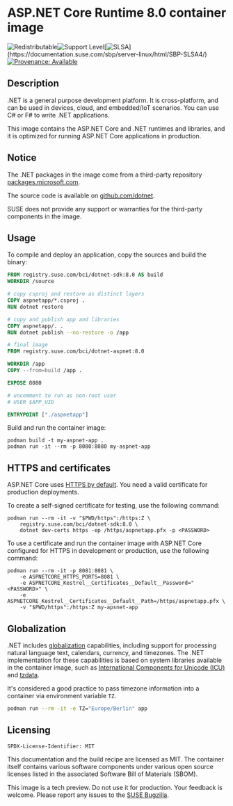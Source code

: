 # ASP.NET Core Runtime 8.0 container image

![Redistributable](https://img.shields.io/badge/Redistributable-Yes-green)![Support Level](https://img.shields.io/badge/Support_Level-techpreview-blue)[![SLSA](https://img.shields.io/badge/SLSA_(v1.0)-Build_L3-Green)](https://documentation.suse.com/sbp/server-linux/html/SBP-SLSA4/)
[![Provenance: Available](https://img.shields.io/badge/Provenance-Available-Green)](https://documentation.suse.com/container/all/html/Container-guide/index.html#container-verify)

## Description

.NET is a general purpose development platform.
It is cross-platform, and can be used in devices, cloud, and embedded/IoT scenarios.
You can use C# or F# to write .NET applications.

This image contains the ASP.NET Core and .NET runtimes and libraries,
and it is optimized for running ASP.NET Core applications in production.

## Notice

The .NET packages in the image come from a third-party repository 
[packages.microsoft.com](https://packages.microsoft.com).

The source code is available on [github.com/dotnet](https://github.com/dotnet).

SUSE does not provide any support or warranties for the third-party components in the image.

## Usage

To compile and deploy an application, copy the sources and build the binary:

```Dockerfile
FROM registry.suse.com/bci/dotnet-sdk:8.0 AS build
WORKDIR /source

# copy csproj and restore as distinct layers
COPY aspnetapp/*.csproj .
RUN dotnet restore

# copy and publish app and libraries
COPY aspnetapp/. .
RUN dotnet publish --no-restore -o /app

# final image
FROM registry.suse.com/bci/dotnet-aspnet:8.0

WORKDIR /app
COPY --from=build /app .

EXPOSE 8080

# uncomment to run as non-root user
# USER $APP_UID

ENTRYPOINT ["./aspnetapp"]
```

Build and run the container image:

```ShellSession
podman build -t my-aspnet-app .
podman run -it --rm -p 8080:8080 my-aspnet-app
```

## HTTPS and certificates

ASP.NET Core uses [HTTPS by default](https://docs.microsoft.com/aspnet/core/security/enforcing-ssl).
You need a valid certificate for production deployments.

To create a self-signed certificate for testing, use the following command:

```ShellSession
podman run --rm -it -v "$PWD/https":/https:Z \
    registry.suse.com/bci/dotnet-sdk:8.0 \
    dotnet dev-certs https -ep /https/aspnetapp.pfx -p <PASSWORD>
```

To use a certificate and run the container image with ASP.NET Core configured for HTTPS in development or production, use the following command:

```ShellSession
podman run --rm -it -p 8081:8081 \
    -e ASPNETCORE_HTTPS_PORTS=8081 \
    -e ASPNETCORE_Kestrel__Certificates__Default__Password="<PASSWORD>" \
    -e ASPNETCORE_Kestrel__Certificates__Default__Path=/https/aspnetapp.pfx \
    -v "$PWD/https":/https:Z my-apsnet-app
```

## Globalization

.NET includes [globalization](https://learn.microsoft.com/dotnet/core/extensions/globalization-and-localization) capabilities, including support for processing natural language text, calendars, currency, and timezones. The .NET implementation for these capabilities is based on system libraries available in the container image, such as [International Components for Unicode (ICU)](https://icu.unicode.org/) and [tzdata](https://wikipedia.org/wiki/Tz_database).

It's considered a good practice to pass timezone information into a container via environment variable `TZ`.

```bash
podman run --rm -it -e TZ="Europe/Berlin" app
```

## Licensing

`SPDX-License-Identifier: MIT`

This documentation and the build recipe are licensed as MIT.
The container itself contains various software components under various open source licenses listed in the associated
Software Bill of Materials (SBOM).

This image is a tech preview. Do not use it for production.
Your feedback is welcome.
Please report any issues to the [SUSE Bugzilla](https://bugzilla.suse.com/enter_bug.cgi?product=PUBLIC%20SUSE%20Linux%20Enterprise%20Base%20Container%20Images).
